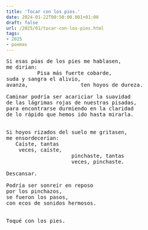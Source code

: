 ```yaml
---
title: 'Tocar con los pies.'
date: 2024-01-22T00:50:00.001+01:00
draft: false
url: /2025/01/tocar-con-los-pies.html
tags: 
- 2025
- poemas
---
```


<pre>
Si esas púas de los pies me hablasen,  
me dirían:  
          Pisa más fuerte cobarde,  
suda y sangra el alivio,  
avanza,                 ten hoyos de dureza.  

Caminar podría ser acariciar la suavidad  
de las lágrimas rojas de nuestras pisadas,
para encontrarse durmiendo en la claridad
de lo rápido que hemos ido hasta mirarla.


Si hoyos rizados del suelo me gritasen,  
me ensordecerían:
   Caíste, tantas  
    veces, caíste,  
                     pinchaste, tantas  
                     veces, pinchaste.  
                          
Descansar.

Podría ser sonreír en reposo  
por los pinchazos,
se fueron los pasos, 
con ecos de sonidos hermosos.


Toqué con los pies.
</pre>
